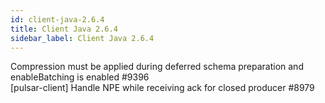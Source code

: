 ```yaml
---
id: client-java-2.6.4
title: Client Java 2.6.4 
sidebar_label: Client Java 2.6.4 
---
```


Compression must be applied during deferred schema preparation and enableBatching is enabled #9396  
[pulsar-client] Handle NPE while receiving ack for closed producer #8979  

